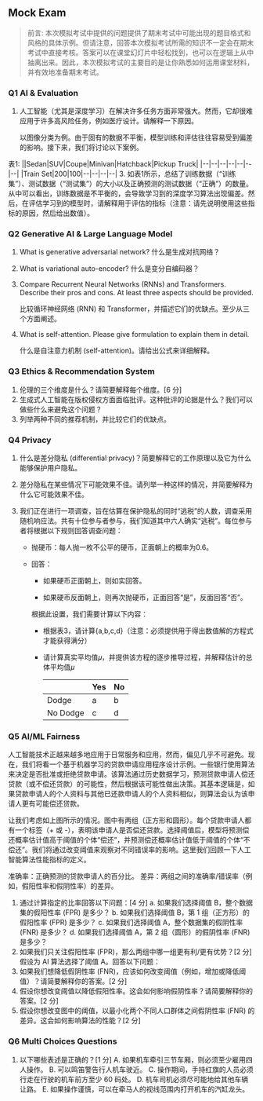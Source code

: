 ## Mock Exam

> 前言: 本次模拟考试中提供的问题提供了期末考试中可能出现的题目格式和风格的具体示例。但请注意，回答本次模拟考试所需的知识不一定会在期末考试中直接考核。答案可以在课堂幻灯片中轻松找到，也可以在逻辑上从中抽离出来。因此，本次模拟考试的主要目的是让你熟悉如何运用课堂材料，并有效地准备期末考试。

### Q1 AI & Evaluation

1. 人工智能（尤其是深度学习）在解决许多任务方面非常强大。然而，它却很难应用于许多高风险任务，例如医疗设计。请解释一下原因。
   
   以图像分类为例。由于固有的数据不平衡，模型训练和评估往往容易受到偏差的影响。接下来，我们将讨论以下案例。
   
表1:
||Sedan|SUV|Coupe|Minivan|Hatchback|Pickup Truck|
|--|--|--|--|--|--|--|
|Train Set|200|100|--|--|--|--|
3. 如表1所示，总结了训练数据（“训练集”）、测试数据（“测试集”）的大小以及正确预测的测试数据（“正确”）的数量。从中可以看出，训练数据是不平衡的，会导致学习到的深度学习算法出现偏差。然后，在评估学习到的模型时，请解释用于评估的指标（注意：请先说明使用这些指标的原因，然后给出数值）。

### Q2 Generative AI & Large Language Model

1. What is generative adversarial network? 什么是生成对抗网络？

2. What is variational auto-encoder? 什么是变分自编码器？

3. Compare Recurrent Neural Networks (RNNs) and Transformers. Describe their pros and cons. At least three aspects should be provided. 
   
   比较循环神经网络 (RNN) 和 Transformer，并描述它们的优缺点。至少从三个方面阐述。

4. What is self-attention. Please give formulation to explain them in detail. 
   
   什么是自注意力机制 (self-attention)。请给出公式来详细解释。

### Q3 Ethics & Recommendation System

1. 伦理的三个维度是什么？请简要解释每个维度。[6 分]
2. 生成式人工智能在版权侵权方面面临批评。这种批评的论据是什么？我们可以做些什么来避免这个问题？
3. 列举两种不同的推荐机制，并比较它们的优缺点。

### Q4 Privacy

1. 什么是差分隐私 (differential privacy)？简要解释它的工作原理以及它为什么能够保护用户隐私。

2. 差分隐私在某些情况下可能效果不佳。请列举一种这样的情况，并简要解释为什么它可能效果不佳。

3. 我们正在进行一项调查，旨在估算在保护隐私的同时“逃税”的人数，调查采用随机响应法。共有十位参与者参与，我们知道其中六人确实“逃税”。每位参与者将根据以下规则回答调查问题：
   
   - 抛硬币：每人抛一枚不公平的硬币，正面朝上的概率为0.6。
   
   - 回答：
     
     - 如果硬币正面朝上，则如实回答。
     
     - 如果硬币反面朝上，则再次抛硬币，正面回答“是”，反面回答“否”。
     
     根据此设置，我们需要计算以下内容：
     
     - 根据表3，请计算{a,b,c,d}（注意：必须提供用于得出数值解的方程式才能获得满分）
     
     - 请计算真实平均值𝜇，并提供该方程的逐步推导过程，并解释估计的总体平均值𝜇
       
       |          | Yes | No  |
       | -------- | --- | --- |
       | Dodge    | a   | b   |
       | No Dodge | c   | d   |

### Q5 AI/ML Fairness

人工智能技术正越来越多地应用于日常服务和应用，然而，偏见几乎不可避免。现在，我们将看一个基于机器学习的贷款申请应用程序设计示例。一些银行使用算法来决定是否批准或拒绝贷款申请。该算法通过历史数据学习，预测贷款申请人偿还贷款（或不偿还贷款）的可能性，然后根据该可能性做出决策。其基本逻辑是，如果贷款申请人的个人资料与其他已还款申请人的个人资料相似，则算法会认为该申请人更有可能偿还贷款。

让我们考虑如上图所示的情况。图中有两组（正方形和圆形）。每个贷款申请人都有一个标签（+ 或 -），表明该申请人是否偿还贷款。选择阈值后，模型将预测偿还概率估计值高于阈值的个体“偿还”，并预测偿还概率估计值低于阈值的个体“不偿还”。我们将通过改变阈值来观察对不同错误率的影响。这里我们回顾一下人工智能算法性能指标的定义。

准确率：正确预测的贷款申请人的百分比。
差异：两组之间的准确率/错误率（例如，假阳性率和假阴性率）的差异。

1. 通过计算指定的比率回答以下问题：[4 分]
   a. 如果我们选择阈值 B，整个数据集的假阳性率 (FPR) 是多少？
   b. 如果我们选择阈值 B，第 1 组（正方形）的假阳性率 (FPR) 是多少？
   c. 如果我们选择阈值 A，整个数据集的假阴性率 (FNR) 是多少？
   d. 如果我们选择阈值 A，第 2 组（圆形）的假阴性率 (FNR) 是多少？
2. 如果我们只关注假阳性率 (FPR)，那么两组中哪一组更有利/更有优势？[2 分]
   假设为 AI 算法选择了阈值 A。回答以下问题：
3. 如果我们想降低假阴性率 (FNR)，应该如何改变阈值（例如，增加或降低阈值）？请简要解释你的答案。[2 分]
4. 假设你想改变阈值以降低假阳性率。这会如何影响假阴性率？请简要解释你的答案。[2 分]
5. 假设你想改变图中的阈值，以最小化两个不同人口群体之间假阴性率 (FNR) 的差异。这会如何影响算法的性能？[2 分]

### Q6 Multi Choices Questions

1. 以下哪些表述是正确的？[1 分]
   A. 如果机车牵引三节车厢，则必须至少雇用四人操作。
   B. 可以鸣笛警告行人机车驶近。
   C. 操作期间，手持红旗的人员必须行走在行驶的机车前方至少 60 码处。
   D. 机车司机必须尽可能地给其他车辆让路。
   E. 如果操作谨慎，可以在牵马人的视线范围内打开机车的汽缸龙头。
